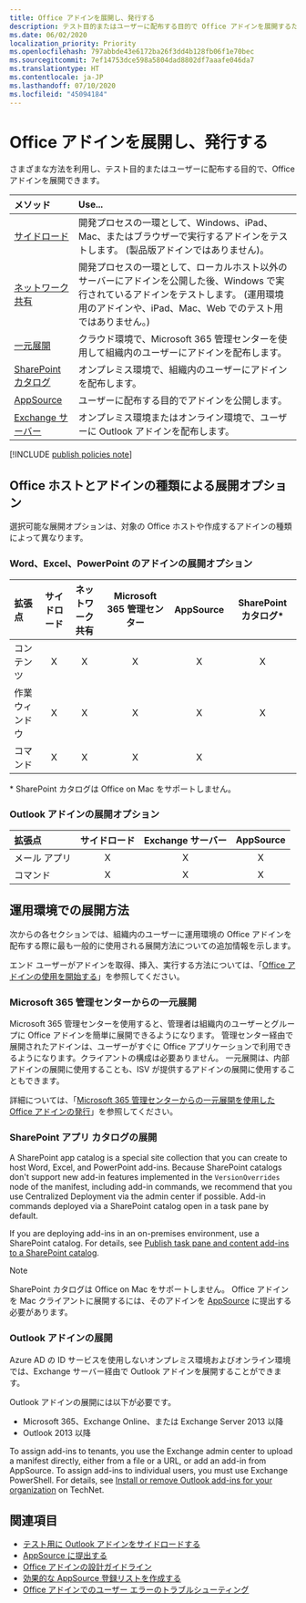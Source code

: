 ```yaml
---
title: Office アドインを展開し、発行する
description: テスト目的またはユーザーに配布する目的で Office アドインを展開するための方法とオプション。
ms.date: 06/02/2020
localization_priority: Priority
ms.openlocfilehash: 797abbde43e6172ba26f3dd4b128fb06f1e70bec
ms.sourcegitcommit: 7ef14753dce598a5804dad8802df7aaafe046da7
ms.translationtype: HT
ms.contentlocale: ja-JP
ms.lasthandoff: 07/10/2020
ms.locfileid: "45094184"
---
```

# <a name="deploy-and-publish-office-add-ins"></a>Office アドインを展開し、発行する

さまざまな方法を利用し、テスト目的またはユーザーに配布する目的で、Office アドインを展開できます。

|**メソッド**|**Use...**|
|:---------|:------------|
|[サイドロード](../testing/test-debug-office-add-ins.md#sideload-an-office-add-in-for-testing)|開発プロセスの一環として、Windows、iPad、Mac、またはブラウザーで実行するアドインをテストします。 (製品版アドインではありません)。|
|[ネットワーク共有](../testing/create-a-network-shared-folder-catalog-for-task-pane-and-content-add-ins.md)|開発プロセスの一環として、ローカルホスト以外のサーバーにアドインを公開した後、Windows で実行されているアドインをテストします。 (運用環境用のアドインや、iPad、Mac、Web でのテスト用ではありません。)|
|[一元展開](centralized-deployment.md)|クラウド環境で、Microsoft 365 管理センターを使用して組織内のユーザーにアドインを配布します。|
|[SharePoint カタログ](publish-task-pane-and-content-add-ins-to-an-add-in-catalog.md)|オンプレミス環境で、組織内のユーザーにアドインを配布します。|
|[AppSource](/office/dev/store/submit-to-appsource-via-partner-center)|ユーザーに配布する目的でアドインを公開します。|
|[Exchange サーバー](#outlook-add-in-deployment)|オンプレミス環境またはオンライン環境で、ユーザーに Outlook アドインを配布します。|

[!INCLUDE [publish policies note](../includes/note-publish-policies.md)]

## <a name="deployment-options-by-office-host-and-add-in-type"></a>Office ホストとアドインの種類による展開オプション

選択可能な展開オプションは、対象の Office ホストや作成するアドインの種類によって異なります。

### <a name="deployment-options-for-word-excel-and-powerpoint-add-ins"></a>Word、Excel、PowerPoint のアドインの展開オプション

| 拡張点 | サイドロード | ネットワーク共有 | Microsoft 365 管理センター |AppSource   | SharePoint カタログ\* |
|:----------------|:-----------:|:-------------:|:-----------------------:|:----------:|:--------------------:|
| コンテンツ         | X           | X             | X                       | X          | X                    |
| 作業ウィンドウ       | X           | X             | X                       | X          | X                    |
| コマンド         | X           | X             | X                       | X          |                      |

&#42; SharePoint カタログは Office on Mac をサポートしません。

### <a name="deployment-options-for-outlook-add-ins"></a>Outlook アドインの展開オプション

| 拡張点 | サイドロード | Exchange サーバー | AppSource    |
|:----------------|:-----------:|:---------------:|:------------:|
| メール アプリ        | X           | X               | X            |
| コマンド         | X           | X               | X            |

## <a name="production-deployment-methods"></a>運用環境での展開方法

次からの各セクションでは、組織内のユーザーに運用環境の Office アドインを配布する際に最も一般的に使用される展開方法についての追加情報を示します。

エンド ユーザーがアドインを取得、挿入、実行する方法については、「[Office アドインの使用を開始する](https://support.office.com/article/start-using-your-office-add-in-82e665c4-6700-4b56-a3f3-ef5441996862)」を参照してください。

### <a name="centralized-deployment-via-the-microsoft-365-admin-center"></a>Microsoft 365 管理センターからの一元展開

Microsoft 365 管理センターを使用すると、管理者は組織内のユーザーとグループに Office アドインを簡単に展開できるようになります。 管理センター経由で展開されたアドインは、ユーザーがすぐに Office アプリケーションで利用できるようになります。クライアントの構成は必要ありません。 一元展開は、内部アドインの展開に使用することも、ISV が提供するアドインの展開に使用することもできます。

詳細については、「[Microsoft 365 管理センターからの一元展開を使用した Office アドインの発行](centralized-deployment.md)」を参照してください。

### <a name="sharepoint-app-catalog-deployment"></a>SharePoint アプリ カタログの展開

A SharePoint app catalog is a special site collection that you can create to host Word, Excel, and PowerPoint add-ins. Because SharePoint catalogs don't support new add-in features implemented in the `VersionOverrides` node of the manifest, including add-in commands, we recommend that you use Centralized Deployment via the admin center if possible. Add-in commands deployed via a SharePoint catalog open in a task pane by default.

If you are deploying add-ins in an on-premises environment, use a SharePoint catalog. For details, see [Publish task pane and content add-ins to a SharePoint catalog](publish-task-pane-and-content-add-ins-to-an-add-in-catalog.md).

> [!NOTE]
> SharePoint カタログは Office on Mac をサポートしません。 Office アドインを Mac クライアントに展開するには、そのアドインを [AppSource](/office/dev/store/submit-to-the-office-store) に提出する必要があります。

### <a name="outlook-add-in-deployment"></a>Outlook アドインの展開

Azure AD の ID サービスを使用しないオンプレミス環境およびオンライン環境では、Exchange サーバー経由で Outlook アドインを展開することができます。

Outlook アドインの展開には以下が必要です。

- Microsoft 365、Exchange Online、または Exchange Server 2013 以降
- Outlook 2013 以降

To assign add-ins to tenants, you use the Exchange admin center to upload a manifest directly, either from a file or a URL, or add an add-in from AppSource. To assign add-ins to individual users, you must use Exchange PowerShell. For details, see [Install or remove Outlook add-ins for your organization](https://technet.microsoft.com/library/jj943752(v=exchg.150).aspx) on TechNet.

## <a name="see-also"></a>関連項目

- [テスト用に Outlook アドインをサイドロードする](../testing/create-a-network-shared-folder-catalog-for-task-pane-and-content-add-ins.md)
- [AppSource に提出する][AppSource]
- [Office アドインの設計ガイドライン](../design/add-in-design.md)
- [効果的な AppSource 登録リストを作成する](/office/dev/store/create-effective-office-store-listings)
- [Office アドインでのユーザー エラーのトラブルシューティング](../testing/testing-and-troubleshooting.md)

[AppSource]: /office/dev/store/submit-to-appsource-via-partner-center
[Office Add-in host and platform availability]: ../overview/office-add-in-availability
